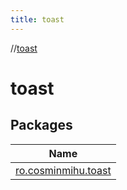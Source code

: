 ```yaml
---
title: toast
---
```

//[toast](index.html)



# toast



## Packages


| Name |
|---|
| [ro.cosminmihu.toast](toast/ro.cosminmihu.toast/index.html) |
